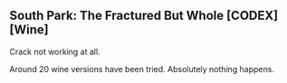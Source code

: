 ## South Park: The Fractured But Whole [CODEX] [Wine]

Crack not working at all.

Around 20 wine versions have been tried. Absolutely nothing happens.